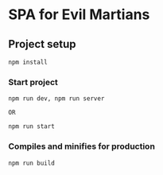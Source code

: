 # SPA for Evil Martians

## Project setup

```
npm install
```

### Start project

```
npm run dev, npm run server

OR

npm run start

```

### Compiles and minifies for production

```
npm run build
```
